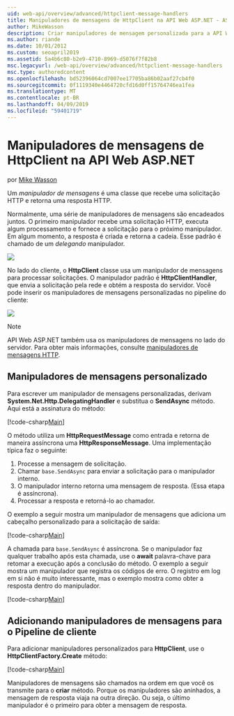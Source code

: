 ```yaml
---
uid: web-api/overview/advanced/httpclient-message-handlers
title: Manipuladores de mensagens de HttpClient na API Web ASP.NET - ASP.NET 4.x
author: MikeWasson
description: Criar manipuladores de mensagem personalizada para a API Web do ASP.NET no ASP.NET 4. x
ms.author: riande
ms.date: 10/01/2012
ms.custom: seoapril2019
ms.assetid: 5a4b6c80-b2e9-4710-8969-d5076f7f82b8
msc.legacyurl: /web-api/overview/advanced/httpclient-message-handlers
msc.type: authoredcontent
ms.openlocfilehash: bd52396064cd7007ee17705ba86b02aaf27cb4f0
ms.sourcegitcommit: 0f1119340e4464720cfd16d0ff15764746ea1fea
ms.translationtype: MT
ms.contentlocale: pt-BR
ms.lasthandoff: 04/09/2019
ms.locfileid: "59401719"
---
```

# <a name="httpclient-message-handlers-in-aspnet-web-api"></a>Manipuladores de mensagens de HttpClient na API Web ASP.NET

por [Mike Wasson](https://github.com/MikeWasson)

Um *manipulador de mensagens* é uma classe que recebe uma solicitação HTTP e retorna uma resposta HTTP.

Normalmente, uma série de manipuladores de mensagens são encadeados juntos. O primeiro manipulador recebe uma solicitação HTTP, executa algum processamento e fornece a solicitação para o próximo manipulador. Em algum momento, a resposta é criada e retorna a cadeia. Esse padrão é chamado de um *delegando* manipulador.

![](httpclient-message-handlers/_static/image1.png)

No lado do cliente, o **HttpClient** classe usa um manipulador de mensagens para processar solicitações. O manipulador padrão é **HttpClientHandler**, que envia a solicitação pela rede e obtém a resposta do servidor. Você pode inserir os manipuladores de mensagens personalizadas no pipeline do cliente:

![](httpclient-message-handlers/_static/image2.png)

> [!NOTE]
> API Web ASP.NET também usa os manipuladores de mensagens no lado do servidor. Para obter mais informações, consulte [manipuladores de mensagens HTTP](http-message-handlers.md).


## <a name="custom-message-handlers"></a>Manipuladores de mensagens personalizado

Para escrever um manipulador de mensagens personalizadas, derivam **System.Net.Http.DelegatingHandler** e substitua o **SendAsync** método. Aqui está a assinatura do método:

[!code-csharp[Main](httpclient-message-handlers/samples/sample1.cs)]

O método utiliza um **HttpRequestMessage** como entrada e retorna de maneira assíncrona uma **HttpResponseMessage**. Uma implementação típica faz o seguinte:

1. Processe a mensagem de solicitação.
2. Chamar `base.SendAsync` para enviar a solicitação para o manipulador interno.
3. O manipulador interno retorna uma mensagem de resposta. (Essa etapa é assíncrona).
4. Processar a resposta e retorná-lo ao chamador.

O exemplo a seguir mostra um manipulador de mensagens que adiciona um cabeçalho personalizado para a solicitação de saída:

[!code-csharp[Main](httpclient-message-handlers/samples/sample2.cs)]

A chamada para `base.SendAsync` é assíncrona. Se o manipulador faz qualquer trabalho após esta chamada, use o **await** palavra-chave para retomar a execução após a conclusão do método. O exemplo a seguir mostra um manipulador que registra os códigos de erro. O registro em log em si não é muito interessante, mas o exemplo mostra como obter a resposta dentro do manipulador.

[!code-csharp[Main](httpclient-message-handlers/samples/sample3.cs?highlight=10,13)]

## <a name="adding-message-handlers-to-the-client-pipeline"></a>Adicionando manipuladores de mensagens para o Pipeline de cliente

Para adicionar manipuladores personalizados para **HttpClient**, use o **HttpClientFactory.Create** método:

[!code-csharp[Main](httpclient-message-handlers/samples/sample4.cs)]

Manipuladores de mensagens são chamados na ordem em que você os transmite para o **criar** método. Porque os manipuladores são aninhados, a mensagem de resposta viaja na outra direção. Ou seja, o último manipulador é o primeiro para obter a mensagem de resposta.
